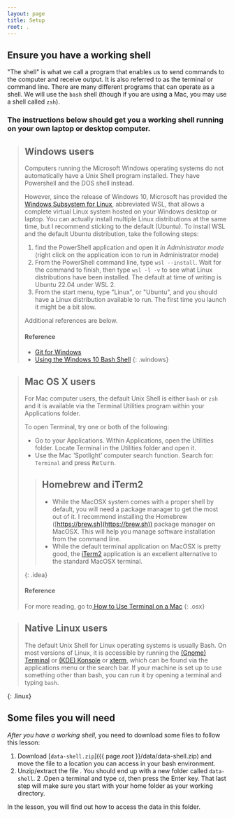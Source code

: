 ```yaml
---
layout: page
title: Setup
root: .
---
```



## Ensure you have a working shell

"The shell" is what we call a program that enables us to send commands to the computer and receive output. It is also referred to as the terminal or command line. There are many different programs that can operate as a shell. We will use the `bash` shell (though if you are using a Mac, you may use a shell called `zsh`).

### The instructions below should get you a working shell running on your own laptop or desktop computer.

> ## Windows users
> Computers running the Microsoft Windows operating systems  do not automatically have a Unix Shell program installed. They have Powershell and the DOS shell instead. 
> 
> However, since the release of Windows 10, Microsoft has provided the [Windows Subsystem for
> Linux](https://docs.microsoft.com/en-us/windows/wsl/install-win10), abbreviated WSL, that allows a
> complete virtual Linux system hosted on your Windows desktop or laptop. You can actually install multiple Linux distributions at the same time, but I recommend
> sticking to the default (Ubuntu). To install WSL and the default Ubuntu distribution, take the following steps:
> 
> 1. find the PowerShell application and open it _in Administrator mode_ (right click on the application icon to run in Administrator mode)
> 2. From the PowerShell command line, type `wsl --install`. Wait for the command to finish, then type `wsl -l -v` to see what Linux distributions have been installed. The default at time of writing is Ubuntu 22.04 under WSL 2.
> 3. From the start menu, type "Linux", or "Ubuntu", and you should have a Linux distribution available to run. The first time you launch it might be a bit slow.
> 
>Additional references are below.
> #### Reference
> * [Git for Windows](https://git-for-windows.github.io/)
> * [Using the Windows 10 Bash Shell](https://www.howtogeek.com/265900/everything-you-can-do-with-windows-10s-new-bash-shell/)
{: .windows}


> ## Mac OS X users
> For Mac computer users, the default Unix Shell is either `bash`  or  `zsh` and it is available via the Terminal Utilities program within your Applications folder.
>
> To open Terminal, try one or both of the following:
> * Go to your Applications. Within Applications, open the Utilities folder. Locate Terminal in the Utilities folder and open it.
> * Use the Mac ‘Spotlight’ computer search function. Search for: `Terminal` and press <kbd>Return</kbd>.
>
> 
> 
> > ## Homebrew and iTerm2
> > 
> > - While the MacOSX system comes with a proper shell by default, you will need a package manager to get the most out of it. I recommend installing the Homebrew ([https://brew.sh](https://brew.sh)) package manager on MacOSX. This will help you manage software installation from the command line.
> > - While the default terminal application on MacOSX is pretty good, the [iTerm2](https://www.iterm2.com/) application is an excellent alternative to the standard MacOSX terminal.
> > 
> {: .idea}
> #### Reference 
> For more reading, go to[ How to Use Terminal on a Mac](http://www.macworld.co.uk/feature/mac-software/how-use-terminal-on-mac-3608274/)
{: .osx}

> ## Native Linux users
> The default Unix Shell for Linux operating systems is usually Bash.
> On most versions of Linux, it is accessible by running the [(Gnome) Terminal](https://help.gnome.org/users/gnome-terminal/stable/)
> or [(KDE) Konsole](https://konsole.kde.org/)
> or [xterm](https://en.wikipedia.org/wiki/Xterm),
> which can be found via the applications menu or the search bar.
> If your machine is set up to use something other than bash, you can run it by opening a terminal and typing `bash`.
>
{: .linux}


## Some files you will need

*After you have a working shell,* you need to download some files to follow this lesson:

1. Download [`data-shell.zip`]({{ page.root }}/data/data-shell.zip) and move the file to a location you can access in your bash environment. 
2. Unzip/extract the file . You should end up with a new folder called `data-shell`.
2 .Open a terminal and type `cd`, then press the Enter key. That last step will make sure you start with your home folder as your working directory.

In the lesson, you will find out how to access the data in this folder.

